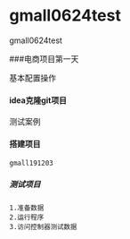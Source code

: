 # gmall0624test
gmall0624test

###电商项目第一天

基本配置操作
#### idea克隆git项目
测试案例

####  搭建项目
    gmall191203
##### 测试项目
    1.准备数据
    2.运行程序
    3.访问控制器测试数据